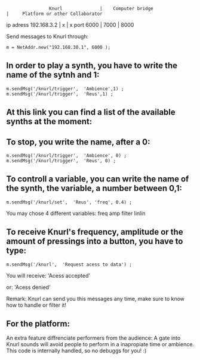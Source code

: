 
                    Knurl              |    Computer bridge               |     Platform or other Collaborator
ip adress         192.168.3.2          |          x                       |                x
port                 6000              |         7000                     |               8000



Send messages to Knurl through:

```
m = NetAddr.new("192.168.30.1", 6000 );
```

## In order to play a synth, you have to write the name of the sytnh and 1:

```
m.sendMsg('/knurl/trigger',  'Ambience',1) ;
m.sendMsg('/knurl/trigger',  'Reus',1) ;
```

## At this link you can find a list of the available synths at the moment:

## To stop, you write the name, after a 0:

```
m.sendMsg('/knurl/trigger',  'Ambience', 0) ;
m.sendMsg('/knurl/trigger',  'Reus', 0) ;
```

## To controll a variable, you can write the name of the synth, the variable, a number between 0,1:
```
m.sendMsg('/knurl/set',  'Reus', 'freq', 0.4) ;
```

You may chose 4 different variables:
freq amp filter linlin


## To receive Knurl's frequency, amplitude or the amount of pressings into a button, you have to type:

```
m.sendMsg('/knurl',  'Request acess to data') ;
```

You will receive:
'Acess accepted'

or:
'Acess denied'

Remark: Knurl can send you this messages any time, make sure to know how to handle or filter it!



## For the platform:

An extra feature diffrenciate performers from the audience: A gate into Knurl sounds will avoid people to perform in a inapropiate time or ambience. This code is internally handled, so no debuggs for you!  :) 
